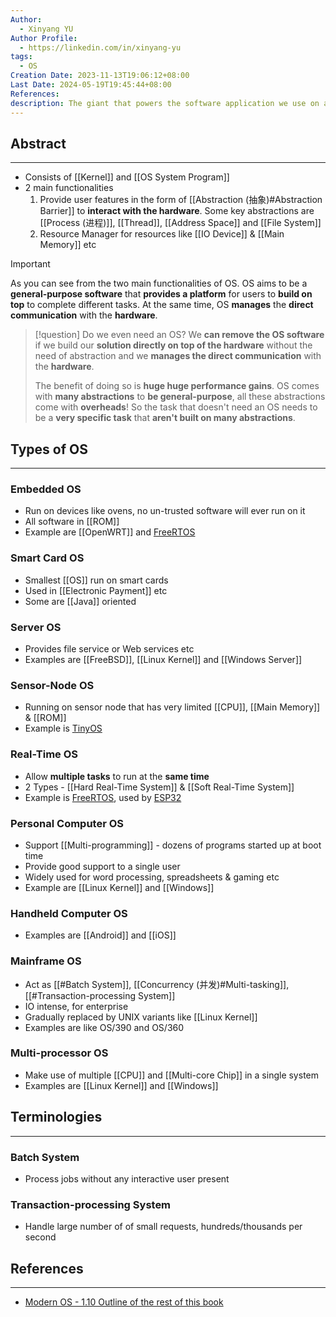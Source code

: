 ```yaml
---
Author:
  - Xinyang YU
Author Profile:
  - https://linkedin.com/in/xinyang-yu
tags:
  - OS
Creation Date: 2023-11-13T19:06:12+08:00
Last Date: 2024-05-19T19:45:44+08:00
References: 
description: The giant that powers the software application we use on a daily basis!
---
```

## Abstract
---
- Consists of [[Kernel]] and [[OS System Program]]
- 2 main functionalities
	1. Provide user features in the form of [[Abstraction (抽象)#Abstraction Barrier]] to **interact with the hardware**. Some key abstractions are [[Process (进程)]], [[Thread]], [[Address Space]] and [[File System]]
	2. Resource Manager for resources like [[IO Device]] & [[Main Memory]] etc

>[!important]
> As you can see from the two main functionalities of OS. OS aims to be a **general-purpose software** that **provides a platform** for users to **build on top** to complete different tasks. At the same time, OS **manages** the **direct communication** with the **hardware**.


>[!question] Do we even need an OS?
> We **can remove the OS software** if we build our **solution directly on top of the hardware** without the need of abstraction and  we **manages the direct communication** with the **hardware**. 
> 
> The benefit of doing so is **huge huge performance gains**. OS comes with **many abstractions** to **be general-purpose**, all these abstractions come with **overheads**! So the task that doesn't need an OS needs to be a **very specific task** that **aren't built on many abstractions**.


## Types of OS
---
### Embedded OS
- Run on devices like ovens, no un-trusted software will ever run on it
- All software in [[ROM]]
- Example are [[OpenWRT]] and [FreeRTOS](https://www.freertos.org/index.html)

### Smart Card OS
- Smallest [[OS]] run on smart cards
- Used in [[Electronic Payment]] etc
- Some are [[Java]] oriented 

### Server OS
- Provides file service or Web services etc
- Examples are [[FreeBSD]], [[Linux Kernel]] and [[Windows Server]]

### Sensor-Node OS
- Running on sensor node that has very limited [[CPU]], [[Main Memory]] & [[ROM]]
- Example is [TinyOS](https://en.wikipedia.org/wiki/TinyOS)

### Real-Time OS
- Allow **multiple tasks** to run at the **same time**
- 2 Types - [[Hard Real-Time System]] & [[Soft Real-Time System]]
- Example is [FreeRTOS](https://www.freertos.org/index.html), used by [ESP32](https://en.wikipedia.org/wiki/ESP32)

### Personal Computer OS
- Support [[Multi-programming]] - dozens of programs started up at boot time
- Provide good support to a single user
- Widely used for word processing, spreadsheets & gaming etc
- Example are [[Linux Kernel]] and [[Windows]]

### Handheld Computer OS
- Examples are [[Android]] and [[iOS]]

### Mainframe OS
- Act as [[#Batch System]], [[Concurrency (并发)#Multi-tasking]], [[#Transaction-processing System]]
- IO intense, for enterprise
- Gradually replaced by UNIX variants like [[Linux Kernel]]
- Examples are like OS/390 and OS/360

### Multi-processor OS
- Make use of multiple [[CPU]] and [[Multi-core Chip]] in a single system
- Examples are [[Linux Kernel]] and [[Windows]]


## Terminologies
---
### Batch System
- Process jobs without any interactive user present
### Transaction-processing System
- Handle large number of of small requests, hundreds/thousands per second


## References
---
- [Modern OS - 1.10 Outline of the rest of this book](https://csc-knu.github.io/sys-prog/books/Andrew%20S.%20Tanenbaum%20-%20Modern%20Operating%20Systems.pdf)